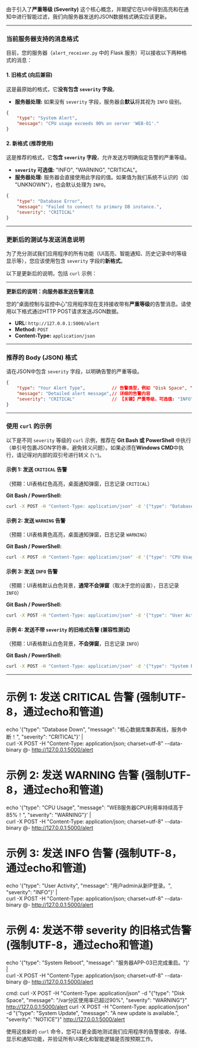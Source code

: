 由于引入了**严重等级 (Severity)** 这个核心概念，并期望它在UI中得到高亮和在通知中进行智能过滤，我们向服务器发送的JSON数据格式确实应该更新。

---

### **当前服务器支持的消息格式**

目前，您的服务器（`alert_receiver.py` 中的 Flask 服务）可以接收以下两种格式的消息：

#### **1. 旧格式 (向后兼容)**

这是最原始的格式，它**没有包含 `severity` 字段**。
*   **服务器处理:** 如果没有 `severity` 字段，服务器会**默认**将其视为 `INFO` 级别。

```json
{
    "type": "System Alert",
    "message": "CPU usage exceeds 90% on server 'WEB-01'."
}
```

#### **2. 新格式 (推荐使用)**

这是推荐的格式，它**包含 `severity` 字段**，允许发送方明确指定告警的严重等级。

*   **`severity` 可选值:** "INFO", "WARNING", "CRITICAL"。
*   **服务器处理:** 服务器会直接使用此字段的值。如果值为我们系统不认识的（如 "UNKNOWN"），也会默认处理为 `INFO`。

```json
{
    "type": "Database Error",
    "message": "Failed to connect to primary DB instance.",
    "severity": "CRITICAL"
}
```

---

### **更新后的测试与发送消息说明**

为了充分测试我们应用程序的所有功能（UI高亮、智能通知、历史记录中的等级显示等），您应该使用包含 `severity` 字段的**新格式**。

以下是更新后的说明，包括 `curl` 示例：

---

**更新后的说明：向服务器发送告警消息**

您的“桌面控制与监控中心”应用程序现在支持接收带有**严重等级**的告警消息。请使用以下格式通过HTTP POST请求发送JSON数据。

*   **URL:** `http://127.0.0.1:5000/alert`
*   **Method:** `POST`
*   **Content-Type:** `application/json`

---

### **推荐的 Body (JSON) 格式**

请在JSON中包含 `severity` 字段，以明确告警的严重等级。

```json
{
    "type": "Your Alert Type",          // 告警类型，例如 "Disk Space", "Login Attempt"
    "message": "Detailed alert message",// 详细的告警内容
    "severity": "CRITICAL"              // 【关键】严重等级，可选值: "INFO", "WARNING", "CRITICAL"
}
```

---

### **使用 `curl` 的示例**

以下是不同 `severity` 等级的 `curl` 示例，推荐在 **Git Bash 或 PowerShell** 中执行（单引号包裹JSON字符串，避免转义问题）。如果必须在**Windows CMD**中执行，请记得对内部的双引号进行转义 (`\"`)。

#### **示例 1: 发送 `CRITICAL` 告警**

（预期：UI表格红色高亮，桌面通知弹窗，日志记录 `CRITICAL`）

**Git Bash / PowerShell:**
```bash
curl -X POST -H "Content-Type: application/json" -d '{"type": "Database Down", "message": "核心数据库集群离线，服务中断！", "severity": "CRITICAL"}' http://127.0.0.1:5000/alert
```

#### **示例 2: 发送 `WARNING` 告警**

（预期：UI表格黄色高亮，桌面通知弹窗，日志记录 `WARNING`）

**Git Bash / PowerShell:**
```bash
curl -X POST -H "Content-Type: application/json" -d '{"type": "CPU Usage", "message": "WEB服务器CPU利用率持续高于85%！", "severity": "WARNING"}' http://127.0.0.1:5000/alert
```

#### **示例 3: 发送 `INFO` 告警**

（预期：UI表格默认白色背景，**通常不会弹窗**（取决于您的设置），日志记录 `INFO`）

**Git Bash / PowerShell:**
```bash
curl -X POST -H "Content-Type: application/json" -d '{"type": "User Activity", "message": "用户'admin'从新IP登录。", "severity": "INFO"}' http://127.0.0.1:5000/alert
```

#### **示例 4: 发送不带 `severity` 的旧格式告警 (兼容性测试)**

（预期：UI表格默认白色背景，**不会弹窗**，日志记录 `INFO`）

**Git Bash / PowerShell:**
```bash
curl -X POST -H "Content-Type: application/json" -d '{"type": "System Reboot", "message": "服务器'APP-03'已完成重启。"}' http://127.0.0.1:5000/alert
```
---
# 示例 1: 发送 CRITICAL 告警 (强制UTF-8，通过echo和管道)
echo '{"type": "Database Down", "message": "核心数据库集群离线，服务中断！", "severity": "CRITICAL"}' | \
curl -X POST -H "Content-Type: application/json; charset=utf-8" --data-binary @- http://127.0.0.1:5000/alert

# 示例 2: 发送 WARNING 告警 (强制UTF-8，通过echo和管道)
echo '{"type": "CPU Usage", "message": "WEB服务器CPU利用率持续高于85%！", "severity": "WARNING"}' | \
curl -X POST -H "Content-Type: application/json; charset=utf-8" --data-binary @- http://127.0.0.1:5000/alert

# 示例 3: 发送 INFO 告警 (强制UTF-8，通过echo和管道)
echo '{"type": "User Activity", "message": "用户admin从新IP登录。", "severity": "INFO"}' | \
curl -X POST -H "Content-Type: application/json; charset=utf-8" --data-binary @- http://127.0.0.1:5000/alert

# 示例 4: 发送不带 severity 的旧格式告警 (强制UTF-8，通过echo和管道)
echo '{"type": "System Reboot", "message": "服务器APP-03已完成重启。"}' | \
curl -X POST -H "Content-Type: application/json; charset=utf-8" --data-binary @- http://127.0.0.1:5000/alert


cmd:
curl -X POST -H "Content-Type: application/json" -d "{\"type\": \"Disk Space\", \"message\": \"/var分区使用率已超过90%\", \"severity\": \"WARNING\"}" http://127.0.0.1:5000/alert
curl -X POST -H "Content-Type: application/json" -d "{\"type\": \"System Update\", \"message\": \"A new update is available.\", \"severity\": \"NOTICE\"}" http://127.0.0.1:5000/alert


使用这些新的 `curl` 命令，您可以更全面地测试我们应用程序的告警接收、存储、显示和通知功能，并验证所有UI美化和智能逻辑是否按预期工作。